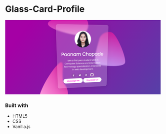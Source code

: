 # Glass-Card-Profile


![desktop-view](https://github.com/PoonamChopade99/Profile-Card/blob/master/images/view.PNG)

### Built with
- HTML5
- CSS
- Vanilla.js
